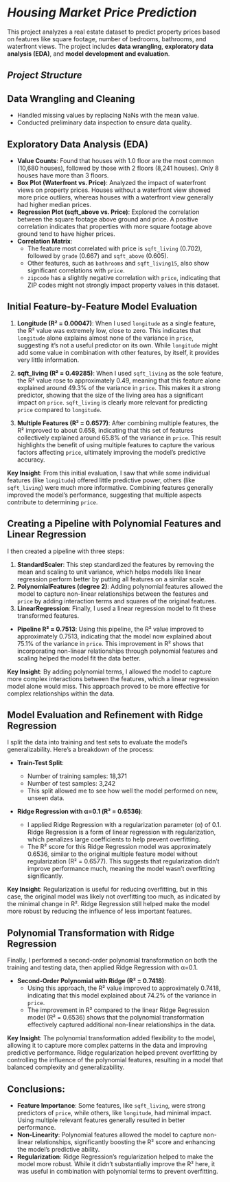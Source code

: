 # *Housing Market Price Prediction*

This project analyzes a real estate dataset to predict property prices based on features like square footage, number of bedrooms, bathrooms, and waterfront views. The project includes **data wrangling**, **exploratory data analysis (EDA)**, and **model development and evaluation**.

## *Project Structure*

## Data Wrangling and Cleaning
   - Handled missing values by replacing NaNs with the mean value.
   - Conducted preliminary data inspection to ensure data quality.

## Exploratory Data Analysis (EDA)
   - **Value Counts**: Found that houses with 1.0 floor are the most common (10,680 houses), followed by those with 2 floors (8,241 houses). Only 8 houses have more than 3 floors.
   - **Box Plot (Waterfront vs. Price)**: Analyzed the impact of waterfront views on property prices. Houses without a waterfront view showed more price outliers, whereas houses with a waterfront view generally had higher median prices.
   - **Regression Plot (sqft_above vs. Price)**: Explored the correlation between the square footage above ground and price. A positive correlation indicates that properties with more square footage above ground tend to have higher prices.
   - **Correlation Matrix**:
     - The feature most correlated with price is `sqft_living` (0.702), followed by `grade` (0.667) and `sqft_above` (0.605).
     - Other features, such as `bathrooms` and `sqft_living15`, also show significant correlations with `price`.
     - `zipcode` has a slightly negative correlation with `price`, indicating that ZIP codes might not strongly impact property values in this dataset.
    
## Initial Feature-by-Feature Model Evaluation

1. **Longitude (R² = 0.00047)**: When I used `longitude` as a single feature, the R² value was extremely low, close to zero. This indicates that `longitude` alone explains almost none of the variance in `price`, suggesting it’s not a useful predictor on its own. While `longitude` might add some value in combination with other features, by itself, it provides very little information.

2. **sqft_living (R² = 0.49285)**: When I used `sqft_living` as the sole feature, the R² value rose to approximately 0.49, meaning that this feature alone explained around 49.3% of the variance in `price`. This makes it a strong predictor, showing that the size of the living area has a significant impact on `price`. `sqft_living` is clearly more relevant for predicting `price` compared to `longitude`.

3. **Multiple Features (R² = 0.6577)**: After combining multiple features, the R² improved to about 0.658, indicating that this set of features collectively explained around 65.8% of the variance in `price`. This result highlights the benefit of using multiple features to capture the various factors affecting `price`, ultimately improving the model’s predictive accuracy.

**Key Insight**: From this initial evaluation, I saw that while some individual features (like `longitude`) offered little predictive power, others (like `sqft_living`) were much more informative. Combining features generally improved the model’s performance, suggesting that multiple aspects contribute to determining `price`.

## Creating a Pipeline with Polynomial Features and Linear Regression

I then created a pipeline with three steps:
1. **StandardScaler**: This step standardized the features by removing the mean and scaling to unit variance, which helps models like linear regression perform better by putting all features on a similar scale.
2. **PolynomialFeatures (degree 2)**: Adding polynomial features allowed the model to capture non-linear relationships between the features and `price` by adding interaction terms and squares of the original features.
3. **LinearRegression**: Finally, I used a linear regression model to fit these transformed features.

- **Pipeline R² = 0.7513**: Using this pipeline, the R² value improved to approximately 0.7513, indicating that the model now explained about 75.1% of the variance in `price`. This improvement in R² shows that incorporating non-linear relationships through polynomial features and scaling helped the model fit the data better.

**Key Insight**: By adding polynomial terms, I allowed the model to capture more complex interactions between the features, which a linear regression model alone would miss. This approach proved to be more effective for complex relationships within the data.

## Model Evaluation and Refinement with Ridge Regression

I split the data into training and test sets to evaluate the model’s generalizability. Here’s a breakdown of the process:

- **Train-Test Split**:
  - Number of training samples: 18,371
  - Number of test samples: 3,242
  - This split allowed me to see how well the model performed on new, unseen data.

- **Ridge Regression with α=0.1 (R² = 0.6536)**:
  - I applied Ridge Regression with a regularization parameter (α) of 0.1. Ridge Regression is a form of linear regression with regularization, which penalizes large coefficients to help prevent overfitting.
  - The R² score for this Ridge Regression model was approximately 0.6536, similar to the original multiple feature model without regularization (R² = 0.6577). This suggests that regularization didn’t improve performance much, meaning the model wasn’t overfitting significantly.

**Key Insight**: Regularization is useful for reducing overfitting, but in this case, the original model was likely not overfitting too much, as indicated by the minimal change in R². Ridge Regression still helped make the model more robust by reducing the influence of less important features.

## Polynomial Transformation with Ridge Regression

Finally, I performed a second-order polynomial transformation on both the training and testing data, then applied Ridge Regression with α=0.1.

- **Second-Order Polynomial with Ridge (R² = 0.7418)**:
  - Using this approach, the R² value improved to approximately 0.7418, indicating that this model explained about 74.2% of the variance in `price`.
  - The improvement in R² compared to the linear Ridge Regression model (R² = 0.6536) shows that the polynomial transformation effectively captured additional non-linear relationships in the data.

**Key Insight**: The polynomial transformation added flexibility to the model, allowing it to capture more complex patterns in the data and improving predictive performance. Ridge regularization helped prevent overfitting by controlling the influence of the polynomial features, resulting in a model that balanced complexity and generalizability.

## **Conclusions**:
   - **Feature Importance**: Some features, like `sqft_living`, were strong predictors of `price`, while others, like `longitude`, had minimal impact. Using multiple relevant features generally resulted in better performance.
   - **Non-Linearity**: Polynomial features allowed the model to capture non-linear relationships, significantly boosting the R² score and enhancing the model’s predictive ability.
   - **Regularization**: Ridge Regression’s regularization helped to make the model more robust. While it didn’t substantially improve the R² here, it was useful in combination with polynomial terms to prevent overfitting.

